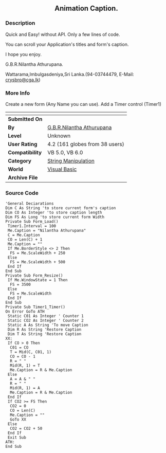 ﻿<div align="center">

## Animation Caption\.


</div>

### Description

Quick and Easy! without API. Only a few lines of code.

You can scroll your Application's titles and form's caption.

I hope you enjoy.

G.B.R.Nilantha Athurupana.

Wattarama,Imbulgasdeniya,Sri Lanka.(94-03744479, E-Mail: crysbro@cga.lk)
 
### More Info
 
Create a new form (Any Name you can use). Add a Timer control (Timer1)


<span>             |<span>
---                |---
**Submitted On**   |
**By**             |[G\.B\.R\.Nilantha Athurupana](https://github.com/Planet-Source-Code/PSCIndex/blob/master/ByAuthor/g-b-r-nilantha-athurupana.md)
**Level**          |Unknown
**User Rating**    |4.2 (161 globes from 38 users)
**Compatibility**  |VB 5\.0, VB 6\.0
**Category**       |[String Manipulation](https://github.com/Planet-Source-Code/PSCIndex/blob/master/ByCategory/string-manipulation__1-5.md)
**World**          |[Visual Basic](https://github.com/Planet-Source-Code/PSCIndex/blob/master/ByWorld/visual-basic.md)
**Archive File**   |[](https://github.com/Planet-Source-Code/g-b-r-nilantha-athurupana-animation-caption__1-2645/archive/master.zip)





### Source Code

```
'General Deciarations
Dim C As String 'to store current form's caption
Dim CO As Integer 'to store caption length
Dim FS As Long 'to store current form Width
Private Sub Form_Load()
 Timer1.Interval = 100
 Me.Caption = "Nilantha Athurupana"
 C = Me.Caption
 CO = Len(C) + 1
 Me.Caption = ""
 If Me.BorderStyle <> 2 Then
  FS = Me.ScaleWidth + 250
 Else
  FS = Me.ScaleWidth + 500
 End If
End Sub
Private Sub Form_Resize()
 If Me.WindowState = 1 Then
  FS = 3500
 Else
  FS = Me.ScaleWidth
 End If
End Sub
Private Sub Timer1_Timer()
On Error GoTo ATH
 Static C01 As Integer ' Counter 1
 Static CO2 As Integer ' Counter 2
 Static A As String 'To move Caption
 Dim R As String 'Restore Caption
 Dim T As String 'Restore Caption
XX:
 If CO > 0 Then
  C01 = CO
  T = Mid(C, C01, 1)
  CO = CO - 1
  R = " "
  Mid(R, 1) = T
  Me.Caption = R & Me.Caption
 Else
  A = A & " "
  R = " "
  Mid(R, 1) = A
  Me.Caption = R & Me.Caption
 End If
 If CO2 >= FS Then
  CO2 = 0
  CO = Len(C)
  Me.Caption = ""
  GoTo XX
 Else
  CO2 = CO2 + 50
 End If
 Exit Sub
ATH:
End Sub
```

